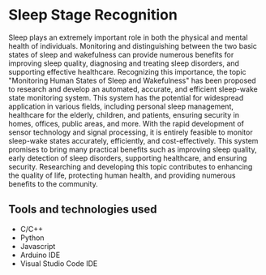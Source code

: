# Sleep Stage Recognition
Sleep plays an extremely important role in both the physical and mental health of individuals. Monitoring and distinguishing between the two basic states of sleep and wakefulness can provide numerous benefits for improving sleep quality, diagnosing and treating sleep disorders, and supporting effective healthcare. Recognizing this importance, the topic "Monitoring Human States of Sleep and Wakefulness" has been proposed to research and develop an automated, accurate, and efficient sleep-wake state monitoring system.
This system has the potential for widespread application in various fields, including personal sleep management, healthcare for the elderly, children, and patients, ensuring security in homes, offices, public areas, and more. With the rapid development of sensor technology and signal processing, it is entirely feasible to monitor sleep-wake states accurately, efficiently, and cost-effectively.
This system promises to bring many practical benefits such as improving sleep quality, early detection of sleep disorders, supporting healthcare, and ensuring security. Researching and developing this topic contributes to enhancing the quality of life, protecting human health, and providing numerous benefits to the community.
## Tools and technologies used
- C/C++
- Python
- Javascript
- Arduino IDE
- Visual Studio Code IDE

